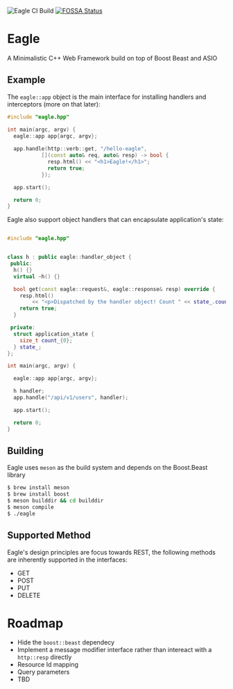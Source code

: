 ![Eagle CI Build](https://github.com/imdanielsp/eagle/workflows/Eagle%20CI%20Build/badge.svg) [![FOSSA Status](https://app.fossa.com/api/projects/git%2Bgithub.com%2Fimdanielsp%2Feagle.svg?type=shield)](https://app.fossa.com/projects/git%2Bgithub.com%2Fimdanielsp%2Feagle?ref=badge_shield)
# Eagle
A Minimalistic C++ Web Framework build on top of Boost Beast and ASIO

## Example

The `eagle::app` object is the main interface for installing handlers and interceptors (more on that later):

```c++
#include "eagle.hpp"

int main(argc, argv) {
  eagle::app app{argc, argv};
  
  app.handle(http::verb::get, "/hello-eagle",
           [](const auto& req, auto& resp) -> bool {
             resp.html() << "<h1>Eagle!</h1>";
             return true;
           });

  app.start();

  return 0;
}
```

Eagle also support object handlers that can encapsulate application's state:

```c++

#include "eagle.hpp"


class h : public eagle::handler_object {
 public:
  h() {}
  virtual ~h() {}

  bool get(const eagle::request&, eagle::response& resp) override {
    resp.html()
        << "<p>Dispatched by the handler object! Count " << state_.count_++ << "</p>";
    return true;
  }

 private:
  struct application_state {
    size_t count_{0};
  } state_;
};

int main(argc, argv) {

  eagle::app app{argc, argv};

  h handler;
  app.handle("/api/v1/users", handler);

  app.start();

  return 0;
}
```

## Building
Eagle uses `meson` as the build system and depends on the Boost.Beast library

```bash
$ brew install meson
$ brew install boost
$ meson builddir && cd builddir
$ meson compile
$ ./eagle
```

## Supported Method
Eagle's design principles are focus towards REST, the following methods are inherently supported in the interfaces:
- GET
- POST
- PUT
- DELETE


# Roadmap
- Hide the `boost::beast` dependecy
- Implement a message modifier interface rather than intereact with a `http::resp` directly
- Resource Id mapping
- Query parameters
- TBD
